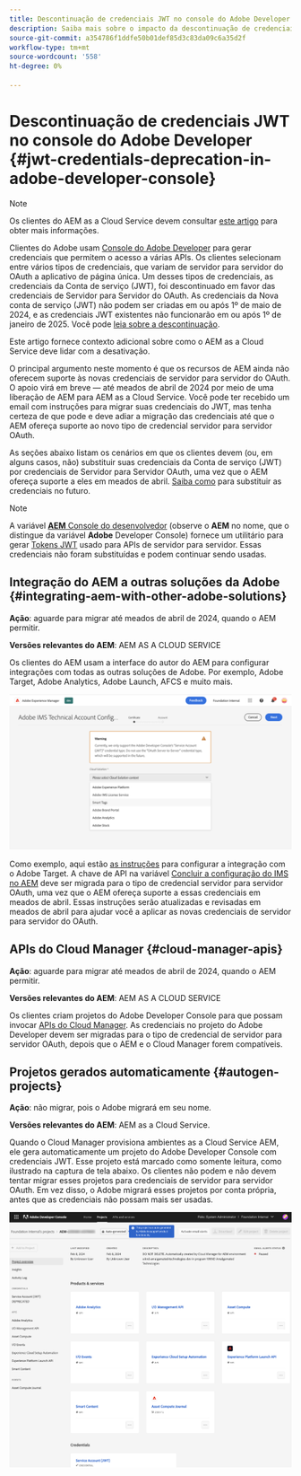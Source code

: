 ```yaml
---
title: Descontinuação de credenciais JWT no console do Adobe Developer
description: Saiba mais sobre o impacto da descontinuação de credenciais JWT no Console do Adobe Developer no AEM
source-git-commit: a354786f1ddfe50b01def85d3c83da09c6a35d2f
workflow-type: tm+mt
source-wordcount: '558'
ht-degree: 0%

---
```



# Descontinuação de credenciais JWT no console do Adobe Developer {#jwt-credentials-deprecation-in-adobe-developer-console}

>[!NOTE]
>
>Os clientes do AEM as a Cloud Service devem consultar [este artigo](https://experienceleague.adobe.com/docs/experience-manager-65/content/security/jwt-credentials-deprecation-in-adobe-developer-console.html) para obter mais informações.

Clientes do Adobe usam [Console do Adobe Developer](https://developer.adobe.com/console) para gerar credenciais que permitem o acesso a várias APIs. Os clientes selecionam entre vários tipos de credenciais, que variam de servidor para servidor do OAuth a aplicativo de página única. Um desses tipos de credenciais, as credenciais da Conta de serviço (JWT), foi descontinuado em favor das credenciais de Servidor para Servidor do OAuth. As credenciais da Nova conta de serviço (JWT) não podem ser criadas em ou após 1º de maio de 2024, e as credenciais JWT existentes não funcionarão em ou após 1º de janeiro de 2025. Você pode [leia sobre a descontinuação](https://developer.adobe.com/developer-console/docs/guides/authentication/ServerToServerAuthentication/migration/).

Este artigo fornece contexto adicional sobre como o AEM as a Cloud Service deve lidar com a desativação.

O principal argumento neste momento é que os recursos de AEM ainda não oferecem suporte às novas credenciais de servidor para servidor do OAuth. O apoio virá em breve — até meados de abril de 2024 por meio de uma liberação de AEM para AEM as a Cloud Service. Você pode ter recebido um email com instruções para migrar suas credenciais do JWT, mas tenha certeza de que pode e deve adiar a migração das credenciais até que o AEM ofereça suporte ao novo tipo de credencial servidor para servidor OAuth.

As seções abaixo listam os cenários em que os clientes devem (ou, em alguns casos, não) substituir suas credenciais da Conta de serviço (JWT) por credenciais de Servidor para Servidor OAuth, uma vez que o AEM ofereça suporte a eles em meados de abril. [Saiba como](https://developer.adobe.com/developer-console/docs/guides/authentication/ServerToServerAuthentication/migration/#migration-overview) para substituir as credenciais no futuro.

>[!NOTE]
>
>A variável [**AEM** Console do desenvolvedor](/help/implementing/developing/introduction/development-guidelines.md#crxde-lite-and-developer-console) (observe o **AEM** no nome, que o distingue da variável **Adobe** Developer Console) fornece um utilitário para gerar [Tokens JWT](/help/implementing/developing/introduction/generating-access-tokens-for-server-side-apis.md) usado para APIs de servidor para servidor. Essas credenciais não foram substituídas e podem continuar sendo usadas.


## Integração do AEM a outras soluções da Adobe {#integrating-aem-with-other-adobe-solutions}

**Ação**: aguarde para migrar até meados de abril de 2024, quando o AEM permitir.

**Versões relevantes do AEM**: AEM AS A CLOUD SERVICE

Os clientes do AEM usam a interface do autor do AEM para configurar integrações com todas as outras soluções de Adobe. Por exemplo, Adobe Target, Adobe Analytics, Adobe Launch, AFCS e muito mais.

![Integração do AEM a outras soluções](/help/security/assets/jwt-deprecation.png)

Como exemplo, aqui estão [as instruções](https://docs.mktossl.com/docs/experience-manager-cloud-service/content/sites/integrations/integration-adobe-target-ims.html?lang=en) para configurar a integração com o Adobe Target. A chave de API na variável [Concluir a configuração do IMS no AEM](https://docs.mktossl.com/docs/experience-manager-cloud-service/content/sites/integrations/integration-adobe-target-ims.html#completing-the-ims-configuration-in-aem) deve ser migrada para o tipo de credencial servidor para servidor OAuth, uma vez que o AEM ofereça suporte a essas credenciais em meados de abril. Essas instruções serão atualizadas e revisadas em meados de abril para ajudar você a aplicar as novas credenciais de servidor para servidor do OAuth.

## APIs do Cloud Manager {#cloud-manager-apis}

**Ação**: aguarde para migrar até meados de abril de 2024, quando o AEM permitir.

**Versões relevantes do AEM**: AEM AS A CLOUD SERVICE

Os clientes criam projetos do Adobe Developer Console para que possam invocar [APIs do Cloud Manager](https://developer.adobe.com/experience-cloud/cloud-manager/guides/getting-started/create-api-integration/). As credenciais no projeto do Adobe Developer devem ser migradas para o tipo de credencial de servidor para servidor OAuth, depois que o AEM e o Cloud Manager forem compatíveis.

## Projetos gerados automaticamente {#autogen-projects}

**Ação**: não migrar, pois o Adobe migrará em seu nome.

**Versões relevantes do AEM**: AEM as a Cloud Service.

Quando o Cloud Manager provisiona ambientes as a Cloud Service AEM, ele gera automaticamente um projeto do Adobe Developer Console com credenciais JWT. Esse projeto está marcado como somente leitura, como ilustrado na captura de tela abaixo. Os clientes não podem e não devem tentar migrar esses projetos para credenciais de servidor para servidor OAuth. Em vez disso, o Adobe migrará esses projetos por conta própria, antes que as credenciais não possam mais ser usadas.

![Projetos gerados automaticamente](/help/security/assets/jwt-deprecation-autogen-projects.png)

